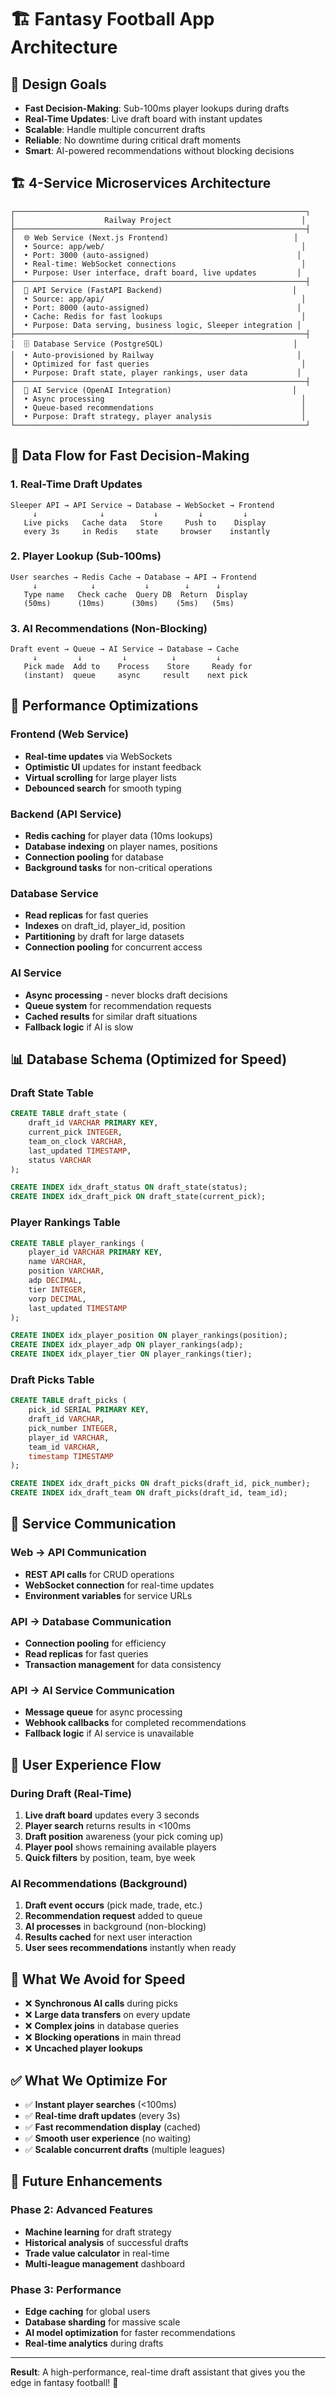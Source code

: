 # 🏗️ Fantasy Football App Architecture

## 🎯 **Design Goals**

- **Fast Decision-Making**: Sub-100ms player lookups during drafts
- **Real-Time Updates**: Live draft board with instant updates
- **Scalable**: Handle multiple concurrent drafts
- **Reliable**: No downtime during critical draft moments
- **Smart**: AI-powered recommendations without blocking decisions

## 🏗️ **4-Service Microservices Architecture**

```
┌─────────────────────────────────────────────────────────────────┐
│                    Railway Project                             │
├─────────────────────────────────────────────────────────────────┤
│  🌐 Web Service (Next.js Frontend)                            │
│  • Source: app/web/                                            │
│  • Port: 3000 (auto-assigned)                                 │
│  • Real-time: WebSocket connections                            │
│  • Purpose: User interface, draft board, live updates         │
├─────────────────────────────────────────────────────────────────┤
│  📡 API Service (FastAPI Backend)                             │
│  • Source: app/api/                                            │
│  • Port: 8000 (auto-assigned)                                 │
│  • Cache: Redis for fast lookups                               │
│  • Purpose: Data serving, business logic, Sleeper integration │
├─────────────────────────────────────────────────────────────────┤
│  🗄️ Database Service (PostgreSQL)                             │
│  • Auto-provisioned by Railway                                │
│  • Optimized for fast queries                                  │
│  • Purpose: Draft state, player rankings, user data           │
├─────────────────────────────────────────────────────────────────┤
│  🤖 AI Service (OpenAI Integration)                           │
│  • Async processing                                            │
│  • Queue-based recommendations                                 │
│  • Purpose: Draft strategy, player analysis                    │
└─────────────────────────────────────────────────────────────────┘
```

## 🔄 **Data Flow for Fast Decision-Making**

### **1. Real-Time Draft Updates**
```
Sleeper API → API Service → Database → WebSocket → Frontend
     ↓              ↓           ↓         ↓         ↓
   Live picks   Cache data   Store     Push to    Display
   every 3s     in Redis    state     browser    instantly
```

### **2. Player Lookup (Sub-100ms)**
```
User searches → Redis Cache → Database → API → Frontend
     ↓            ↓           ↓        ↓      ↓
   Type name   Check cache  Query DB  Return  Display
   (50ms)      (10ms)      (30ms)    (5ms)   (5ms)
```

### **3. AI Recommendations (Non-Blocking)**
```
Draft event → Queue → AI Service → Database → Cache
     ↓         ↓         ↓          ↓         ↓
   Pick made  Add to    Process    Store     Ready for
   (instant)  queue     async     result    next pick
```

## 🚀 **Performance Optimizations**

### **Frontend (Web Service)**
- **Real-time updates** via WebSockets
- **Optimistic UI** updates for instant feedback
- **Virtual scrolling** for large player lists
- **Debounced search** for smooth typing

### **Backend (API Service)**
- **Redis caching** for player data (10ms lookups)
- **Database indexing** on player names, positions
- **Connection pooling** for database
- **Background tasks** for non-critical operations

### **Database Service**
- **Read replicas** for fast queries
- **Indexes** on draft_id, player_id, position
- **Partitioning** by draft for large datasets
- **Connection pooling** for concurrent access

### **AI Service**
- **Async processing** - never blocks draft decisions
- **Queue system** for recommendation requests
- **Cached results** for similar draft situations
- **Fallback logic** if AI is slow

## 📊 **Database Schema (Optimized for Speed)**

### **Draft State Table**
```sql
CREATE TABLE draft_state (
    draft_id VARCHAR PRIMARY KEY,
    current_pick INTEGER,
    team_on_clock VARCHAR,
    last_updated TIMESTAMP,
    status VARCHAR
);

CREATE INDEX idx_draft_status ON draft_state(status);
CREATE INDEX idx_draft_pick ON draft_state(current_pick);
```

### **Player Rankings Table**
```sql
CREATE TABLE player_rankings (
    player_id VARCHAR PRIMARY KEY,
    name VARCHAR,
    position VARCHAR,
    adp DECIMAL,
    tier INTEGER,
    vorp DECIMAL,
    last_updated TIMESTAMP
);

CREATE INDEX idx_player_position ON player_rankings(position);
CREATE INDEX idx_player_adp ON player_rankings(adp);
CREATE INDEX idx_player_tier ON player_rankings(tier);
```

### **Draft Picks Table**
```sql
CREATE TABLE draft_picks (
    pick_id SERIAL PRIMARY KEY,
    draft_id VARCHAR,
    pick_number INTEGER,
    player_id VARCHAR,
    team_id VARCHAR,
    timestamp TIMESTAMP
);

CREATE INDEX idx_draft_picks ON draft_picks(draft_id, pick_number);
CREATE INDEX idx_draft_team ON draft_picks(draft_id, team_id);
```

## 🔧 **Service Communication**

### **Web → API Communication**
- **REST API calls** for CRUD operations
- **WebSocket connection** for real-time updates
- **Environment variables** for service URLs

### **API → Database Communication**
- **Connection pooling** for efficiency
- **Read replicas** for fast queries
- **Transaction management** for data consistency

### **API → AI Service Communication**
- **Message queue** for async processing
- **Webhook callbacks** for completed recommendations
- **Fallback logic** if AI service is unavailable

## 📱 **User Experience Flow**

### **During Draft (Real-Time)**
1. **Live draft board** updates every 3 seconds
2. **Player search** returns results in <100ms
3. **Draft position** awareness (your pick coming up)
4. **Player pool** shows remaining available players
5. **Quick filters** by position, team, bye week

### **AI Recommendations (Background)**
1. **Draft event occurs** (pick made, trade, etc.)
2. **Recommendation request** added to queue
3. **AI processes** in background (non-blocking)
4. **Results cached** for next user interaction
5. **User sees recommendations** instantly when ready

## 🚫 **What We Avoid for Speed**

- ❌ **Synchronous AI calls** during picks
- ❌ **Large data transfers** on every update
- ❌ **Complex joins** in database queries
- ❌ **Blocking operations** in main thread
- ❌ **Uncached player lookups**

## ✅ **What We Optimize For**

- ✅ **Instant player searches** (<100ms)
- ✅ **Real-time draft updates** (every 3s)
- ✅ **Fast recommendation display** (cached)
- ✅ **Smooth user experience** (no waiting)
- ✅ **Scalable concurrent drafts** (multiple leagues)

## 🔮 **Future Enhancements**

### **Phase 2: Advanced Features**
- **Machine learning** for draft strategy
- **Historical analysis** of successful drafts
- **Trade value calculator** in real-time
- **Multi-league management** dashboard

### **Phase 3: Performance**
- **Edge caching** for global users
- **Database sharding** for massive scale
- **AI model optimization** for faster recommendations
- **Real-time analytics** during drafts

---

**Result**: A high-performance, real-time draft assistant that gives you the edge in fantasy football! 🚀
